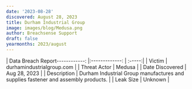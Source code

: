 ```yaml
---
date: '2023-08-28'
discovered: August 28, 2023
title: Durham Industrial Group
image: images/blog/Medusa.png
author: Breachsense Support
draft: false
yearmonths: 2023/august
---
```


| Data Breach Report------------:     |:-------------:    | :-----:|
| Victim      | durhamindustrialgroup.com      | 
| Threat Actor      | Medusa      | 
| Date Discovered      | Aug 28, 2023      | 
| Description      | Durham Industrial Group manufactures and supplies fastener and assembly products.      | 
| Leak Size      | Unknown      | 


